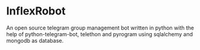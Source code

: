 # InflexRobot
 An open source telegram group management bot written in python with the help of python-telegram-bot, telethon and pyrogram using sqlalchemy and mongodb as database.

